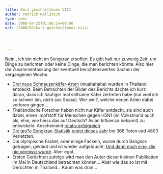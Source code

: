 ```yaml
---
title: Kurz geschnittenes VIII
author: Patrick Kollitsch
type: post
date: 2008-04-22T01:06:14+00:00
url: /2008/04/kurz-geschnittenes-viii/




---
```

[Nein][1] , ich bin nicht im Songkran ersoffen. Es gibt halt nur zuwenig Zeit, um Dinge zu berichten oder keine Dinge, die man berichten k&ouml;nnte. Also hier die Zusammenfassung der eventuell berichtenswerten Sachen der vergangenen Woche.

  * [Drei neue Schnauzenkäfer-Arten][2] (muahahaha) wurden in Thailand entdeckt. Beim Betrachten der Bilder des Berichts dachte ich kurz daran, dass ich häufiger mal seltsame Käfer zertreten habe (nur weil ich so schwer bin, nicht aus Spass). Wer wei?, welche neuen Arten dabei verloren gingen...
  * Thailändische Forscher haben nicht nur Käfer entdeckt, sie sind auch dabei, einen Impfstoff für Menschen gegen H5N1 (im Volksmund auch als, ehm, wie hiess das auf Deutsch? Avian Influenza bekannt) zu entwickeln. Anscheinend [relativ erfolgreich][3].
  * [Die gro?e Songkran-Statistik][4] [endet dieses Jahr][5] bei 368 Toten und 4803 Verletzten.
  * Die olympische Fackel, oder einige Fackeln, wurde durch Bangkok getragen, geklaut und ist wieder aufgetaucht. [Und dann noch eine, die nie vermisst wurde][6]. Aber egal.
  * Ersten Gerüchten zufolge wird man den Autor dieser kleinen Publikation im Mai in Deutschland betrachten k&ouml;nnen... Aber wie das so ist mit Gerüchten in Thailand... Kaum was dran...

 [1]: https://samui-samui.de/weblog/1563/songkran/#c001542
 [2]: http://enews.mcot.net/view.php?id=3804
 [3]: http://www.nationmultimedia.com/breakingnews/read.php?newsid=30071041
 [4]: https://samui-samui.de/weblog/1563/songkran/
 [5]: http://www.nationmultimedia.com/breakingnews/read.php?newsid=30071032
 [6]: http://www.nationmultimedia.com/2008/04/22/headlines/headlines_30071270.php